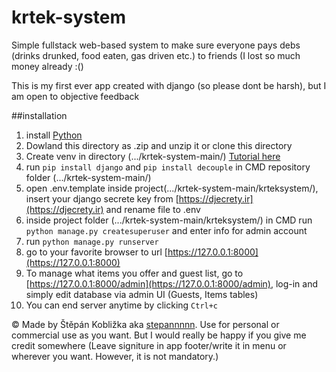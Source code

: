 # krtek-system
Simple fullstack web-based system to make sure everyone pays debs (drinks drunked, food eaten, gas driven etc.) to friends (I lost so much money already :()

This is my first ever app created with django (so please dont be harsh), but I am open to objective feedback

##installation
1. install [Python](https://www.microsoft.com/store/productId/9NRWMJP3717K?ocid=pdpshare)
2. Dowland this directory as .zip and unzip it or clone this directory
3. Create venv in directory (.../krtek-system-main/) [Tutorial here](https://docs.python.org/3/tutorial/venv.html)
4. run `pip install django` and `pip install decouple` in CMD repository folder (.../krtek-system-main/)
5. open .env.template inside project(.../krtek-system-main/krteksystem/), insert your django secrete key from [https://djecrety.ir](https://djecrety.ir) and rename file to .env
6. inside project folder (.../krtek-system-main/krteksystem/) in CMD run `python manage.py createsuperuser` and enter info for admin account
7. run `python manage.py runserver`
8. go to your favorite browser to url [https://127.0.0.1:8000](https://127.0.0.1:8000)
9. To manage what items you offer and guest list, go to [https://127.0.0.1:8000/admin](https://127.0.0.1:8000/admin), log-in and simply edit database via admin UI (Guests, Items tables)
10. You can end server anytime by clicking `Ctrl+c`


© Made by Štěpán Kobližka aka [stepannnnn](https://github.com/stepannnnn/). Use for personal or commercial use as you want. But I would really be happy if you give me credit somewhere (Leave signiture in app footer/write it in menu or wherever you want. However, it is not mandatory.)
